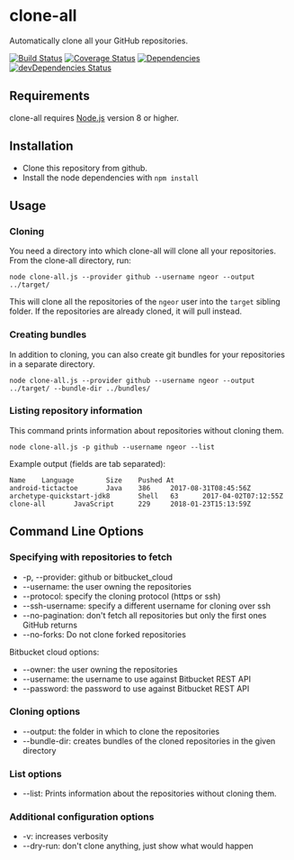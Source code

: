 clone-all
=========

Automatically clone all your GitHub repositories.

[![Build Status](https://travis-ci.org/ngeor/clone-all.svg?branch=master)](https://travis-ci.org/ngeor/clone-all)
[![Coverage Status](https://coveralls.io/repos/github/ngeor/clone-all/badge.svg)](https://coveralls.io/github/ngeor/clone-all)
[![Dependencies](https://david-dm.org/ngeor/clone-all.svg)](https://david-dm.org/ngeor/clone-all)
[![devDependencies Status](https://david-dm.org/ngeor/clone-all/dev-status.svg)](https://david-dm.org/ngeor/clone-all?type=dev)

Requirements
------------

clone-all requires [Node.js](http://nodejs.org/) version 8 or higher.

Installation
------------

*   Clone this repository from github.
*   Install the node dependencies with `npm install`

Usage
-----

### Cloning

You need a directory into which clone-all will clone all your repositories.
From the clone-all directory, run:

```
node clone-all.js --provider github --username ngeor --output ../target/
```

This will clone all the repositories of the `ngeor` user into the `target` sibling folder.
If the repositories are already cloned, it will pull instead.

### Creating bundles

In addition to cloning, you can also create git bundles for your repositories in a separate directory.

```
node clone-all.js --provider github --username ngeor --output ../target/ --bundle-dir ../bundles/
```

### Listing repository information

This command prints information about repositories without cloning them.

```
node clone-all.js -p github --username ngeor --list
```

Example output (fields are tab separated):

```
Name    Language        Size    Pushed At
android-tictactoe       Java    386     2017-08-31T08:45:56Z
archetype-quickstart-jdk8       Shell   63      2017-04-02T07:12:55Z
clone-all       JavaScript      229     2018-01-23T15:13:59Z
```


Command Line Options
--------------------

### Specifying with repositories to fetch

*   -p, --provider: github or bitbucket_cloud
*   --username: the user owning the repositories
*   --protocol: specify the cloning protocol (https or ssh)
*   --ssh-username: specify a different username for cloning over ssh
*   --no-pagination: don't fetch all repositories but only the first ones GitHub returns
*   --no-forks: Do not clone forked repositories

Bitbucket cloud options:

*   --owner: the user owning the repositories
*   --username: the username to use against Bitbucket REST API
*   --password: the password to use against Bitbucket REST API

### Cloning options

*   --output: the folder in which to clone the repositories
*   --bundle-dir: creates bundles of the cloned repositories in the given directory

### List options

*   --list: Prints information about the repositories without cloning them.

### Additional configuration options

*   -v: increases verbosity
*   --dry-run: don't clone anything, just show what would happen

